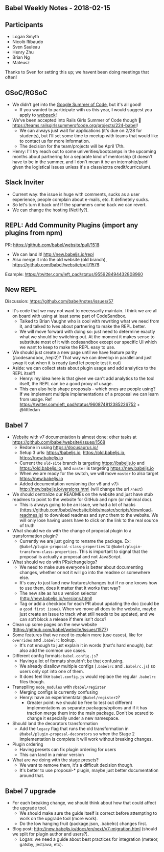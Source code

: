 ## Babel Weekly Notes - 2018-02-15

## Participants

- Logan Smyth
- Nicolò Ribaudo
- Sven Sauleau
- Henry Zhu
- Brian Ng
- Mateusz

Thanks to Sven for setting this up; we havent been doing meetings that often!

## GSoC/RGSoC

- We didn’t get into the [Google Summer of Code](https://twitter.com/gsoc/status/963096136184512512), but it's all good!
  - If you wanted to participate with us this year, I would suggest you apply to [webpack](https://twitter.com/TheLarkInn/status/963115975640887296)!
- We've been accepted into Rails Girls Summer of Code though 🙌 https://teams.railsgirlssummerofcode.org/projects/224-babel!
  - We can always just wait for applications (it's due on 2/28 for students), but I'll set some time to meetup with teams that would like to contact us for more information.
  - The decision for the team/projects will be April 17th.
- Henry: I'll try reach out to some univerities/bootcamps in the upcoming months about partnering for a separate kind of mentorship (it doesn't have to be in the summer, and I don't mean it be an internship/paid given the logistical issues unless it's a class/extra credit/curriculum).

## Slack Inviter

- Current way: the issue is huge with comments, sucks as a user experience, people complain about e-mails, etc. It definetely sucks.
- So let's turn it back on! If the spammers come back we can revert.
- We can change the hosting (Netlify?).

## REPL: Add Community Plugins (import any plugins from npm)

PR: https://github.com/babel/website/pull/1518

- We can land it! http://new.babeljs.io/repl
- Also merge it into the old website (old branch), https://github.com/babel/website/pull/1578

Example: https://twitter.com/left_pad/status/955928494432808960

## New REPL

Discussion: https://github.com/babel/notes/issues/57

- It's code that we may not want to necessarily maintain. I think we are all on board with using at least some part of CodeSandbox.
  - Talked to Brian Vaughn who is cool with rewriting what we need from it, and talked to Ives about partnering to make the REPL better.
  - We will move forward with doing so: just need to determine exactly what we should be switching out. At the moment it makes sense to substitute most of it with codesandbox except our specific UI which we want to keep to make the REPL easy to use.
- We should just create a new page until we have feature parity (/codesandbox, /repl2)? That way we can develop in parallel and just swap it out when it is ready (and let people test it out)
- Aside: we can collect stats about plugin usage and add analytics to the REPL itself!
  - Henry: my idea here is that given we can't add analytics to the tool itself, the REPL can be a good proxy of usage.
  - This can also help shape proposals - which ones are people using? If we implement multiple implementations of a proposal we can learn from usage. Ref https://twitter.com/left_pad/status/960874812385226752 + @littledan

## Babel 7

- [Website](https://github.com/babel/website) with v7 documentation is almost done: other tasks at https://github.com/babel/website/issues/1568
  - Redone in using https://docusaurus.io/
  - Setup 3 urls: https://babeljs.io, https://old.babeljs.io, https://new.babeljs.io
  - Current the `old-site` branch is targeting https://babeljs.io and https://old.babeljs.io, and `master` is targeting https://new.babeljs.io
  - When we are ready for the switch, we will move `master` to also target https://new.babeljs.io
  - Added documentation versioning (for v6 and v7): http://new.babeljs.io/versions.html (will change the url `/next`)
- We should centralize our READMEs on the website and just have stub readmes to point to the website for GitHub and npm (or minimal doc).
  - This is always going to be an issue, we had a lot of hacks (https://github.com/babel/website/blob/master/scripts/download-readmes.js) to download readmes and sync them to the website. We will only lose having users have to click on the link to the real source of truth
- What should we do with the change of proposal plugin to a transformation plugin?
  - Currently we are just going to rename the package. Ex: `@babel/plugin-proposal-class-properties` to `@babel/plugin-transform-class-properties`. This is important to signal that the proposal is actually a proposal and not JavaScript.
- What should we do with PRs/changelogs?
  - We need to make sure everyone is better about documenting changes, whether or not it will go into the readme or somewhere else.
  - It's easy to just land new features/changes but if no one knows how to use them, does it matter that it works that way?
  - The new site as has a version selector (http://new.babeljs.io/versions.html)
  - Tag or add a checkbox for each PR about updating the doc (could be a `good first issue`). When we move all docs to the website, maybe just create an issue to track what still needs to be updated, and we can soft block a release if there isn't docs?
- Clean up some pages on the new website (https://github.com/babel/website/issues/1577)
- Some features that we need to explain more (use cases), like for `overrides` and `.babelrc` lookup.
  - It's not enough to just explain it in words (that's hard enough), but also add the common use cases.
- Different config formats: `babel.config.js`?
  - Having a lot of formats shouldn't be that confusing.
  - We already disallow multiple configs (`.babelrc` and `.babelrc.js`) so users only opt into one of them.
  - It does feel like `babel.config.js` would replace the regular `.babelrc` files though.
- Transpiling `node_modules` with `@babel/register`
  - Merging configs is currently confusing
  - Henry: have an experimentatal `@babel/register2`?
    - Greater point: we should be free to test out different implementations as separate packages/options and if it has traction merge them into the main package. Don't be scared to change it especially under a new namespace.
- Should land the decorators transformation
  - Add the `legacy` flag that runs the old transformation in `@babel/plugin-proposal-decorators` so when the Stage 2 implementation is complete it will work without breaking changes.
- Plugin ordering
  - Having presets can fix plugin ordering for users
  - This can land in a minor version
- What are we doing with the stage presets?
  - We want to remove them, it's a difficult decision though.
  - It's better to use proposal-* plugin, maybe just better documentation around that.

## Babel 7 upgrade

- For each breaking change, we should think about how that could affect the upgrade tool.
  - We should make sure the guide itself is correct before attempting to work on the upgrade tool (more work).
  - Do the low hanging fruit (package.json, .babelrc) changes first.
- Blog post: http://new.babeljs.io/docs/en/next/v7-migration.html (should we split for plugin author and users?).
  - Logan: we need a guide about best practices for integration (meteor, gatsby, jest/ava, etc).
